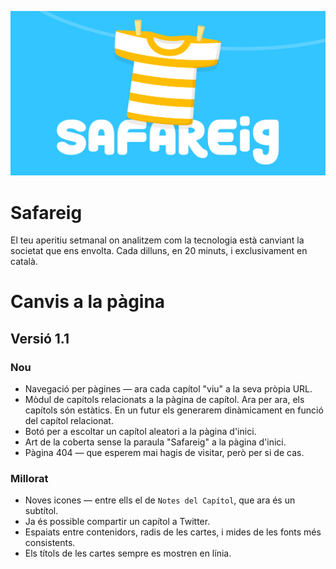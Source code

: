 [![readme-cover](./static/meta.png)](https://www.safareig.fm/)

# Safareig

El teu aperitiu setmanal on analitzem com la tecnologia està canviant la societat que ens envolta. Cada dilluns, en 20 minuts, i exclusivament en català.

# Canvis a la pàgina

## Versió 1.1

### Nou

- Navegació per pàgines — ara cada capítol "viu" a la seva pròpia URL.
- Mòdul de capítols relacionats a la pàgina de capítol. Ara per ara, els capítols són estàtics. En un futur els generarem dinàmicament en funció del capítol relacionat.
- Botó per a escoltar un capítol aleatori a la pàgina d'inici.
- Art de la coberta sense la paraula "Safareig" a la pàgina d'inici.
- Pàgina 404 — que esperem mai hagis de visitar, però per si de cas.

### Millorat

- Noves icones — entre ells el de `Notes del Capítol`, que ara és un subtítol.
- Ja és possible compartir un capítol a Twitter.
- Espaiats entre contenidors, radis de les cartes, i mides de les fonts més consistents.
- Els títols de les cartes sempre es mostren en línia.

